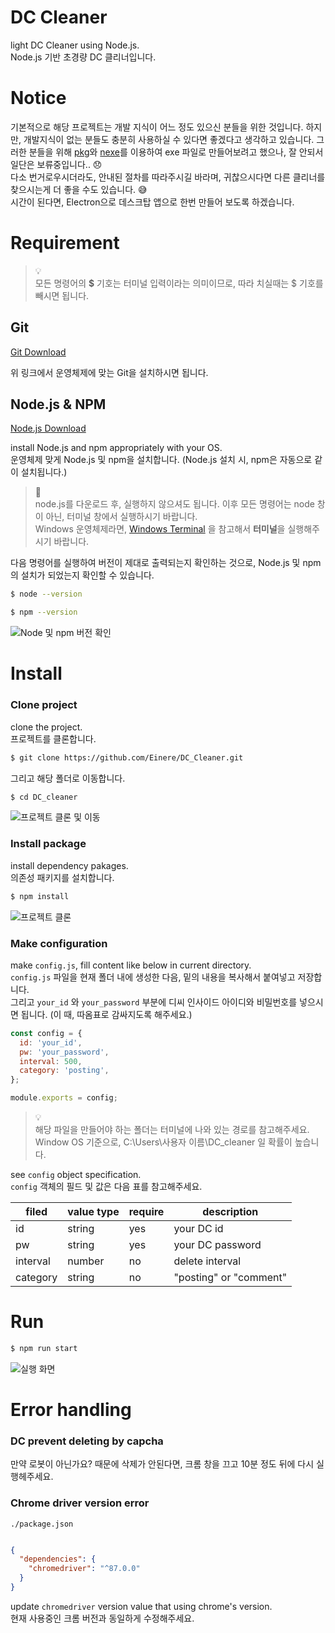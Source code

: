 # DC Cleaner

light DC Cleaner using Node.js.  
Node.js 기반 초경량 DC 클리너입니다.  

# Notice

기본적으로 해당 프로젝트는 개발 지식이 어느 정도 있으신 분들을 위한 것입니다. 하지만, 개발지식이 없는 분들도 충분히 사용하실 수 있다면 좋겠다고 생각하고 있습니다. 
그러한 분들을 위해 [pkg](https://github.com/vercel/pkg)와 [nexe](https://github.com/nexe/nexe)를 이용하여 exe 파일로 만들어보려고 했으나, 잘 안되서 일단은 보류중입니다.. 😞  
다소 번거로우시더라도, 안내된 절차를 따라주시길 바라며, 귀찮으시다면 다른 클리너를 찾으시는게 더 좋을 수도 있습니다. 😅  
시간이 된다면, Electron으로 데스크탑 앱으로 한번 만들어 보도록 하겠습니다.


# Requirement

> 💡  
> 모든 명령어의 **$** 기호는 터미널 입력이라는 의미이므로, 따라 치실때는 $ 기호를 빼시면 됩니다.

## Git

[Git Download](https://git-scm.com/downloads)

위 링크에서 운영체제에 맞는 Git을 설치하시면 됩니다.

## Node.js & NPM

[Node.js Download](https://nodejs.org/ko/download/)

install Node.js and npm appropriately with your OS.  
운영체제 맞게 Node.js 및 npm을 설치합니다. (Node.js 설치 시, npm은 자동으로 같이 설치됩니다.)  

> 🚨  
> node.js를 다운로드 후, 실행하지 않으셔도 됩니다. 
> 이후 모든 명령어는 node 창이 아닌, 터미널 창에서 실행하시기 바랍니다.  
> Windows 운영체제라면, [Windows Terminal](https://docs.microsoft.com/ko-kr/windows/terminal/get-started) 을 참고해서 **터미널**을 실행해주시기 바랍니다.

다음 명령어를 실행하여 버전이 제대로 출력되는지 확인하는 것으로, Node.js 및 npm의 설치가 되었는지 확인할 수 있습니다.

```bash
$ node --version
```

```bash
$ npm --version
```

![Node 및 npm 버전 확인](./1.png)

# Install

### Clone project  

clone the project.  
프로젝트를 클론합니다.  

```bash
$ git clone https://github.com/Einere/DC_Cleaner.git
```

그리고 해당 폴더로 이동합니다.
```bash
$ cd DC_cleaner
```

![프로젝트 클론 및 이동](./2.png)

### Install package

install dependency pakages.  
의존성 패키지를 설치합니다.  

```bash
$ npm install
```

![프로젝트 클론](3.png)

### Make configuration

make `config.js`, fill content like below in current directory.  
`config.js` 파일을 현재 폴더 내에 생성한 다음, 밑의 내용을 복사해서 붙여넣고 저장합니다.  
그리고 `your_id` 와 `your_password` 부분에 디씨 인사이드 아이디와 비밀번호를 넣으시면 됩니다. (이 때, 따옴표로 감싸지도록 해주세요.)

```javascript
const config = {
  id: 'your_id',
  pw: 'your_password',
  interval: 500,
  category: 'posting',
};

module.exports = config;
```

> 💡  
> 해당 파일을 만들어야 하는 폴더는 터미널에 나와 있는 경로를 참고해주세요.
> Window OS 기준으로, C:\Users\사용자 이름\DC_cleaner 일 확률이 높습니다.

see `config` object specification.  
`config` 객체의 필드 및 값은 다음 표를 참고해주세요.

| filed    	| value type 	| require 	| description            	|
|----------	|------------	|---------	|------------------------	|
| id       	| string     	| yes     	| your DC id             	|
| pw       	| string     	| yes     	| your DC password       	|
| interval 	| number     	| no      	| delete interval        	|
| category 	| string     	| no      	| "posting" or "comment" 	|



# Run

```bash
$ npm run start
```

![실행 화면](./dc_cleaner.gif)

# Error handling

### DC prevent deleting by capcha

만약 로봇이 아닌가요? 때문에 삭제가 안된다면, 크롬 창을 끄고 10분 정도 뒤에 다시 실행헤주세요.

### Chrome driver version error

`./package.json`

```json

{
  "dependencies": {
    "chromedriver": "^87.0.0"
  }
}
```

update `chromedriver` version value that using chrome's version.  
현재 사용중인 크롬 버전과 동일하게 수정해주세요.
